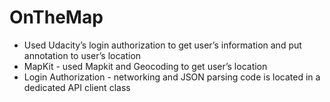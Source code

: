 # OnTheMap

- Used Udacity’s login authorization to get user’s information and put annotation to user’s location
- MapKit - used Mapkit and Geocoding to get user’s location
- Login Authorization - networking and JSON parsing code is located in a dedicated API client class
